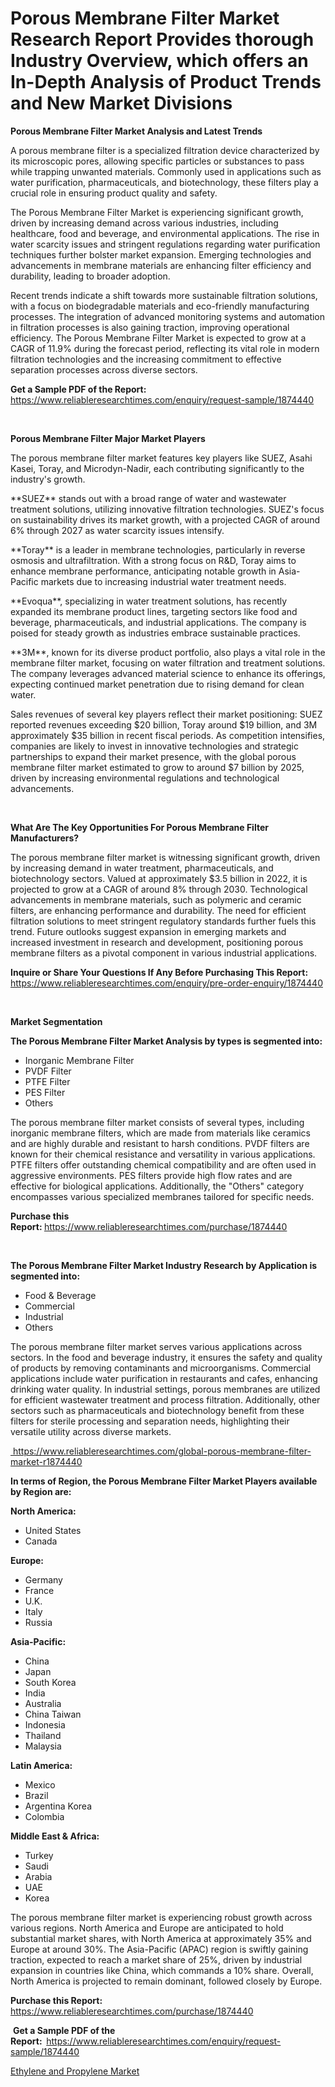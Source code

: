 <p><h1>Porous Membrane Filter Market Research Report Provides thorough Industry Overview, which offers an In-Depth Analysis of Product Trends and New Market Divisions</h1></p><p><strong>Porous Membrane Filter Market Analysis and Latest Trends</strong></p>
<p><p>A porous membrane filter is a specialized filtration device characterized by its microscopic pores, allowing specific particles or substances to pass while trapping unwanted materials. Commonly used in applications such as water purification, pharmaceuticals, and biotechnology, these filters play a crucial role in ensuring product quality and safety.</p><p>The Porous Membrane Filter Market is experiencing significant growth, driven by increasing demand across various industries, including healthcare, food and beverage, and environmental applications. The rise in water scarcity issues and stringent regulations regarding water purification techniques further bolster market expansion. Emerging technologies and advancements in membrane materials are enhancing filter efficiency and durability, leading to broader adoption.</p><p>Recent trends indicate a shift towards more sustainable filtration solutions, with a focus on biodegradable materials and eco-friendly manufacturing processes. The integration of advanced monitoring systems and automation in filtration processes is also gaining traction, improving operational efficiency. The Porous Membrane Filter Market is expected to grow at a CAGR of 11.9% during the forecast period, reflecting its vital role in modern filtration technologies and the increasing commitment to effective separation processes across diverse sectors.</p></p>
<p><strong>Get a Sample PDF of the Report:&nbsp;</strong> <a href="https://www.reliableresearchtimes.com/enquiry/request-sample/1874440?utm_campaign=2206&utm_medium=2&utm_source=Github&utm_content=ia&utm_term=30012025&utm_id=porous-membrane-filter">https://www.reliableresearchtimes.com/enquiry/request-sample/1874440</a></p>
<p>&nbsp;</p>
<p><strong>Porous Membrane Filter Major Market Players</strong></p>
<p><p>The porous membrane filter market features key players like SUEZ, Asahi Kasei, Toray, and Microdyn-Nadir, each contributing significantly to the industry's growth. </p><p>**SUEZ** stands out with a broad range of water and wastewater treatment solutions, utilizing innovative filtration technologies. SUEZ's focus on sustainability drives its market growth, with a projected CAGR of around 6% through 2027 as water scarcity issues intensify.</p><p>**Toray** is a leader in membrane technologies, particularly in reverse osmosis and ultrafiltration. With a strong focus on R&D, Toray aims to enhance membrane performance, anticipating notable growth in Asia-Pacific markets due to increasing industrial water treatment needs. </p><p>**Evoqua**, specializing in water treatment solutions, has recently expanded its membrane product lines, targeting sectors like food and beverage, pharmaceuticals, and industrial applications. The company is poised for steady growth as industries embrace sustainable practices.</p><p>**3M**, known for its diverse product portfolio, also plays a vital role in the membrane filter market, focusing on water filtration and treatment solutions. The company leverages advanced material science to enhance its offerings, expecting continued market penetration due to rising demand for clean water.</p><p>Sales revenues of several key players reflect their market positioning: SUEZ reported revenues exceeding $20 billion, Toray around $19 billion, and 3M approximately $35 billion in recent fiscal periods. As competition intensifies, companies are likely to invest in innovative technologies and strategic partnerships to expand their market presence, with the global porous membrane filter market estimated to grow to around $7 billion by 2025, driven by increasing environmental regulations and technological advancements.</p></p>
<p>&nbsp;</p>
<p><strong>What Are The Key Opportunities For Porous Membrane Filter Manufacturers?</strong></p>
<p><p>The porous membrane filter market is witnessing significant growth, driven by increasing demand in water treatment, pharmaceuticals, and biotechnology sectors. Valued at approximately $3.5 billion in 2022, it is projected to grow at a CAGR of around 8% through 2030. Technological advancements in membrane materials, such as polymeric and ceramic filters, are enhancing performance and durability. The need for efficient filtration solutions to meet stringent regulatory standards further fuels this trend. Future outlooks suggest expansion in emerging markets and increased investment in research and development, positioning porous membrane filters as a pivotal component in various industrial applications.</p></p>
<p><strong>Inquire or Share Your Questions If Any Before Purchasing This Report:</strong> <a href="https://www.reliableresearchtimes.com/enquiry/pre-order-enquiry/1874440?utm_campaign=2206&utm_medium=2&utm_source=Github&utm_content=ia&utm_term=30012025&utm_id=porous-membrane-filter">https://www.reliableresearchtimes.com/enquiry/pre-order-enquiry/1874440</a></p>
<p>&nbsp;</p>
<p><strong>Market Segmentation</strong></p>
<p><strong>The Porous Membrane Filter Market Analysis by types is segmented into:</strong></p>
<p><ul><li>Inorganic Membrane Filter</li><li>PVDF Filter</li><li>PTFE Filter</li><li>PES Filter</li><li>Others</li></ul></p>
<p><p>The porous membrane filter market consists of several types, including inorganic membrane filters, which are made from materials like ceramics and are highly durable and resistant to harsh conditions. PVDF filters are known for their chemical resistance and versatility in various applications. PTFE filters offer outstanding chemical compatibility and are often used in aggressive environments. PES filters provide high flow rates and are effective for biological applications. Additionally, the "Others" category encompasses various specialized membranes tailored for specific needs.</p></p>
<p><strong>Purchase this Report:&nbsp;</strong><a href="https://www.reliableresearchtimes.com/purchase/1874440?utm_campaign=2206&utm_medium=2&utm_source=Github&utm_content=ia&utm_term=30012025&utm_id=porous-membrane-filter">https://www.reliableresearchtimes.com/purchase/1874440</a></p>
<p>&nbsp;</p>
<p><strong>The Porous Membrane Filter Market Industry Research by Application is segmented into:</strong></p>
<p><ul><li>Food & Beverage</li><li>Commercial</li><li>Industrial</li><li>Others</li></ul></p>
<p><p>The porous membrane filter market serves various applications across sectors. In the food and beverage industry, it ensures the safety and quality of products by removing contaminants and microorganisms. Commercial applications include water purification in restaurants and cafes, enhancing drinking water quality. In industrial settings, porous membranes are utilized for efficient wastewater treatment and process filtration. Additionally, other sectors such as pharmaceuticals and biotechnology benefit from these filters for sterile processing and separation needs, highlighting their versatile utility across diverse markets.</p></p>
<p><a href="https://www.reliableresearchtimes.com/global-porous-membrane-filter-market-r1874440?utm_campaign=2206&utm_medium=2&utm_source=Github&utm_content=ia&utm_term=30012025&utm_id=porous-membrane-filter">&nbsp;https://www.reliableresearchtimes.com/global-porous-membrane-filter-market-r1874440</a></p>
<p><strong>In terms of Region, the Porous Membrane Filter Market Players available by Region are:</strong></p>
<p>
    <p> <strong> North America: </strong>
        <ul>
            <li>United States</li>
            <li>Canada</li>
        </ul>
        </p> 
    <p> <strong> Europe: </strong>
        <ul>
            <li>Germany</li>
            <li>France</li>
            <li>U.K.</li>
            <li>Italy</li>
            <li>Russia</li>
        </ul>
        </p> 
    <p> <strong> Asia-Pacific: </strong>
        <ul>
            <li>China</li>
            <li>Japan</li>
            <li>South Korea</li>
            <li>India</li>
            <li>Australia</li>
            <li>China Taiwan</li>
            <li>Indonesia</li>
            <li>Thailand</li>
            <li>Malaysia</li>
        </ul>
        </p> 
    <p> <strong> Latin America: </strong>
        <ul>
            <li>Mexico</li>
            <li>Brazil</li>
            <li>Argentina Korea</li>
            <li>Colombia</li>
        </ul>
        </p> 
    <p> <strong> Middle East & Africa: </strong>
        <ul>
            <li>Turkey</li>
            <li>Saudi</li>
            <li>Arabia</li>
            <li>UAE</li>
            <li>Korea</li>
        </ul>
    </p>
    </p>
<p><p>The porous membrane filter market is experiencing robust growth across various regions. North America and Europe are anticipated to hold substantial market shares, with North America at approximately 35% and Europe at around 30%. The Asia-Pacific (APAC) region is swiftly gaining traction, expected to reach a market share of 25%, driven by industrial expansion in countries like China, which commands a 10% share. Overall, North America is projected to remain dominant, followed closely by Europe.</p></p>
<p><strong>Purchase this Report: </strong><a href="https://www.reliableresearchtimes.com/purchase/1874440?utm_campaign=2206&utm_medium=2&utm_source=Github&utm_content=ia&utm_term=30012025&utm_id=porous-membrane-filter">https://www.reliableresearchtimes.com/purchase/1874440</a></p>
<p>&nbsp;<strong>Get a Sample PDF of the Report:&nbsp;&nbsp;</strong><a href="https://www.reliableresearchtimes.com/enquiry/request-sample/1874440?utm_campaign=2206&utm_medium=2&utm_source=Github&utm_content=ia&utm_term=30012025&utm_id=porous-membrane-filter">https://www.reliableresearchtimes.com/enquiry/request-sample/1874440</a></p>
<p><strong></strong></p>
<p><p><a href="https://github.com/wwwkeltoum/Market-Research-Report-List-5/blob/main/ethylene-and-propylene-market.md?utm_campaign=2206&utm_medium=2&utm_source=Github&utm_content=ia&utm_term=30012025&utm_id=porous-membrane-filter">Ethylene and Propylene Market</a></p></p>